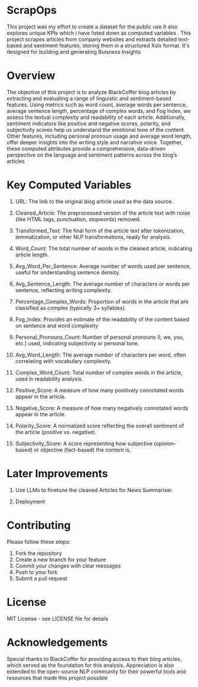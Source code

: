 # ScrapOps
This project was my effort to create a dataset for the public use.It also explores unique KPIs which i have listed down as computed variables . This project scrapes articles from company websites and extracts detailed text-based and sentiment features, storing them in a structured Xslx format. It's designed for building  and generating Buisness Insights 
# Overview
The objective of this project is to analyze BlackCoffer blog articles by extracting and evaluating a range of linguistic and sentiment-based features. Using metrics such as word count, average words per sentence, average sentence length, percentage of complex words, and Fog Index, we assess the textual complexity and readability of each article. Additionally, sentiment indicators like positive and negative scores, polarity, and subjectivity scores help us understand the emotional tone of the content. Other features, including personal pronoun usage and average word length, offer deeper insights into the writing style and narrative voice. Together, these computed attributes provide a comprehensive, data-driven perspective on the language and sentiment patterns across the blog’s articles
# Key Computed Variables
1. URL: The link to the original blog article used as the data source.

2. Cleaned_Article: The preprocessed version of the article text with noise (like HTML tags, punctuation, stopwords) removed.

3. Transformed_Text: The final form of the article text after tokenization, lemmatization, or other NLP transformations, ready for analysis.

4. Word_Count: The total number of words in the cleaned article, indicating article length.

5. Avg_Word_Per_Sentence: Average number of words used per sentence, useful for understanding sentence density.

6. Avg_Sentence_Length: The average number of characters or words per sentence, reflecting writing complexity.

7. Percentage_Complex_Words: Proportion of words in the article that are classified as complex (typically 3+ syllables).

8. Fog_Index: Provides an estimate of the readability of the content based on sentence and word complexity

9. Personal_Pronouns_Count: Number of personal pronouns (I, we, you, etc.) used, indicating subjectivity or personal tone.

10. Avg_Word_Length: The average number of characters per word, often correlating with vocabulary complexity.

11. Complex_Word_Count: Total number of complex words in the article, used in readability analysis.

12. Positive_Score: A measure of how many positively connotated words appear in the article.

13. Negative_Score: A measure of how many negatively connotated words appear in the article.

14. Polarity_Score: A normalized score reflecting the overall sentiment of the article (positive vs. negative).

15. Subjectivity_Score: A score representing how subjective (opinion-based) or objective (fact-based) the content is.

# Later Improvements
1. Use LLMs to finetune the cleaned Articles for News Summariser.

2. Deployment

# Contributing
Please follow these steps:

1. Fork the repository  
2. Create a new branch for your feature  
3. Commit your changes with clear messages  
4. Push to your fork  
5. Submit a pull request  


# License
MIT License - see LICENSE file for details

# Acknowledgements
Special thanks to BlackCoffer for providing access to their blog articles, which served as the foundation for this analysis. Appreciation is also extended to the open-source NLP community for their powerful tools and resources that made this project possible


